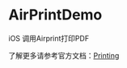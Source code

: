 # AirPrintDemo
iOS 调用Airprint打印PDF

了解更多请参考官方文档：[Printing](https://developer.apple.com/library/archive/documentation/2DDrawing/Conceptual/DrawingPrintingiOS/Printing/Printing.html#//apple_ref/doc/uid/TP40010156-CH12-SW1)
